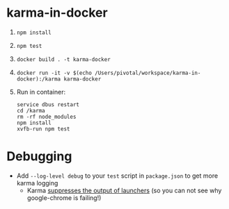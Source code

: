 # karma-in-docker

1. `npm install`
1. `npm test`
1. `docker build . -t karma-docker`
1. `docker run -it -v $(echo /Users/pivotal/workspace/karma-in-docker):/karma karma-docker`
1. Run in container:

    ```
    service dbus restart
    cd /karma
    rm -rf node_modules
    npm install
    xvfb-run npm test
    ```

# Debugging

- Add `--log-level debug` to your `test` script in `package.json` to get more karma logging
    - Karma [suppresses the output of launchers](https://github.com/karma-runner/karma/blob/master/lib/launchers/process.js#L140-L148) (so you can not see why google-chrome is failing!)